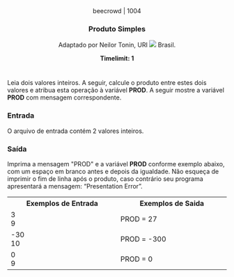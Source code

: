 <div align="center">
  beecrowd | 1004<br>
  <h3>Produto Simples</h3> 
  Adaptado por Neilor Tonin, URI <img src="https://resources.beecrowd.com/gallery/images/flags/br.gif">  Brasil.
  
  <strong>Timelimit: 1</strong>
  #
</div>


Leia dois valores inteiros. A seguir, calcule o produto entre estes dois valores e atribua esta operação à variável <strong>PROD</strong>. A seguir mostre a variável <strong>PROD</strong> com mensagem correspondente.   

### Entrada <br>
O arquivo de entrada contém 2 valores inteiros.

### Saída <br>
Imprima a mensagem "PROD" e a variável <strong>PROD</strong> conforme exemplo abaixo, com um espaço em branco antes e depois da igualdade. Não esqueça de imprimir o fim de linha após o produto, caso contrário seu programa apresentará a mensagem: “Presentation Error”.

<table>
  <tr>
    <th>Exemplos de Entrada</th>
    <th>Exemplos de Saida</th>
  </tr>
  <tr>
    <td width="445">3 <br> 9</td>
    <td width="445">PROD = 27</td>
  </tr>
  <tr>
    <td>-30 <br> 10</td>
    <td>PROD = -300</td>
  </tr>
  </tr>
    <tr>
    <td>0 <br> 9</td>
    <td>PROD = 0</td>
  </tr>
</table>







